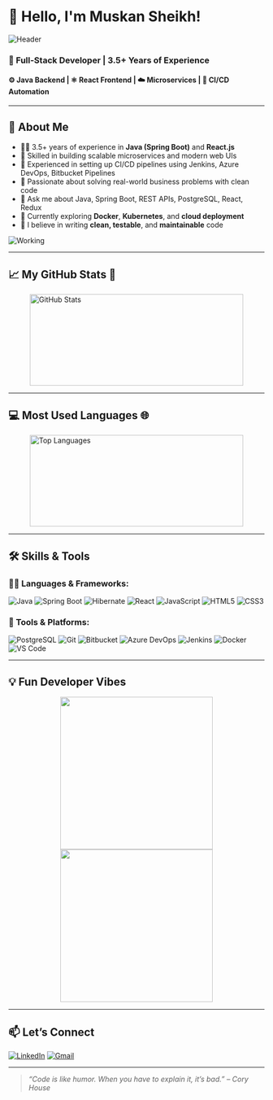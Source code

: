 # 👋 Hello, I'm Muskan Sheikh!

![Header](https://media1.giphy.com/media/v1.Y2lkPTc5MGI3NjExY2c3bm94ams1cmdlZGtsZXEzNTk3cmxtN2h4Nmp5ZTMwMDNjMHplcSZlcD12MV9pbnRlcm5hbF9naWZfYnlfaWQmY3Q9Zw/G2cpDFcKzAPMScb0MC/giphy.gif)


### 💼 Full-Stack Developer | 3.5+ Years of Experience  
#### ⚙️ Java Backend | ⚛️ React Frontend | ☁️ Microservices | 🔁 CI/CD Automation

---

## 🧠 About Me

- 👨‍💻 3.5+ years of experience in **Java (Spring Boot)** and **React.js**
- 🔧 Skilled in building scalable microservices and modern web UIs
- 🔁 Experienced in setting up CI/CD pipelines using Jenkins, Azure DevOps, Bitbucket Pipelines
- 🚀 Passionate about solving real-world business problems with clean code
- 💬 Ask me about Java, Spring Boot, REST APIs, PostgreSQL, React, Redux
- 🌱 Currently exploring **Docker**, **Kubernetes**, and **cloud deployment**
- 🧪 I believe in writing **clean, testable**, and **maintainable** code

![Working](https://media.giphy.com/media/LMcB8XospGZO8UQq87/giphy.gif)

---

## 📈 My GitHub Stats 🚀 

<div align="left" style="display: flex; justify-content: center; gap: 20px; flex-wrap: wrap;">
  <div>
    <img src="https://github-readme-stats.vercel.app/api?username=muskan-sheikh&show_icons=true&theme=react&hide_title=false&include_all_commits=true&count_private=true&border_radius=10&rank_icon=github" width="420" height="180" alt="GitHub Stats" />
    <br/>
  </div>  
</div>

---

## 💻 Most Used Languages 🌐
<div align="left" style="display: flex; justify-content: center; gap: 20px; flex-wrap: wrap;">
  <div>
    <img src="https://github-readme-stats.vercel.app/api/top-langs/?username=muskan-sheikh&layout=compact&theme=react&hide_title=false&border_radius=10" width="420" height="180" alt="Top Languages" />
    <br/>
  </div>
</div>

---

## 🛠️ Skills & Tools

### 👩‍💻 Languages & Frameworks:
![Java](https://img.shields.io/badge/-Java-007396?style=flat&logo=java)
![Spring Boot](https://img.shields.io/badge/-Spring%20Boot-6DB33F?style=flat&logo=spring-boot)
![Hibernate](https://img.shields.io/badge/-Hibernate-59666C?style=flat&logo=hibernate)
![React](https://img.shields.io/badge/-React-61DAFB?style=flat&logo=react)
![JavaScript](https://img.shields.io/badge/-JavaScript-F7DF1E?style=flat&logo=javascript)
![HTML5](https://img.shields.io/badge/-HTML5-E34F26?style=flat&logo=html5)
![CSS3](https://img.shields.io/badge/-CSS3-1572B6?style=flat&logo=css3)

### 🧰 Tools & Platforms:
![PostgreSQL](https://img.shields.io/badge/-PostgreSQL-336791?style=flat&logo=postgresql)
![Git](https://img.shields.io/badge/-Git-F05032?style=flat&logo=git)
![Bitbucket](https://img.shields.io/badge/-Bitbucket-0052CC?style=flat&logo=bitbucket)
![Azure DevOps](https://img.shields.io/badge/-Azure%20DevOps-0078D7?style=flat&logo=azure-devops)
![Jenkins](https://img.shields.io/badge/-Jenkins-D24939?style=flat&logo=jenkins)
![Docker](https://img.shields.io/badge/-Docker-2496ED?style=flat&logo=docker)
![VS Code](https://img.shields.io/badge/-VS%20Code-007ACC?style=flat&logo=visual-studio-code)

---

## 💡 Fun Developer Vibes

<p align="center">
  <img src="https://media3.giphy.com/media/v1.Y2lkPTc5MGI3NjExMm4yb2kzMHV0NHh0ZzRheXlmb2MwaWEyeWtqcmI5NmhpOWYyOTNyeCZlcD12MV9pbnRlcm5hbF9naWZfYnlfaWQmY3Q9Zw/DX1cytoIQvnmgqBlQ3/giphy.gif" width="300" />
  <img src="https://media.giphy.com/media/v1.Y2lkPWVjZjA1ZTQ3MjFoY2h6NzZuanFpbWE4YzRscjlsbmhldW5uZGVuem4xOTdubG4wMiZlcD12MV9naWZzX3JlbGF0ZWQmY3Q9Zw/ua7vVw9awZKWwLSYpW/giphy.gif" width="300" />
</p>

---

## 📫 Let’s Connect

[![LinkedIn](https://img.shields.io/badge/-LinkedIn-blue?style=flat&logo=linkedin)](https://www.linkedin.com/in/your-link)
[![Gmail](https://img.shields.io/badge/-Email-D14836?style=flat&logo=gmail&logoColor=white)](mailto:muskansheikh.100.ms@gmail.com)

---

> _“Code is like humor. When you have to explain it, it’s bad.” – Cory House_
